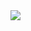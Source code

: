 <img src="https://capsule-render.vercel.app/api?type=waving&color=auto&&customColorList=11,15, 21&height=300&section=header&text=Welcome!&fontSize=90&desc=RIN-1011%20GitHub%20Profile&descAlign=65&descAlignY=65" />
